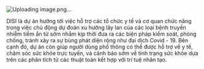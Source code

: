 ![Uploading image.png…]()


DISI là dự án hướng tới việc hỗ trợ các tổ chức y tế và cơ quan chức năng trong việc chủ động dự đoán xu hướng lây lan của các loại bệnh truyền nhiễm tiềm ẩn từ sớm nhằm kịp thời đưa ra các biện pháp kiểm soát, phòng chống, tránh xảy ra sự bùng phát diện rộng như đại dịch Covid - 19. Bên cạnh đó, dự án còn giúp người dùng phổ thông có thể được hỗ trợ về y tế, chăm sóc sức khỏe trực tuyến, và cảnh báo sớm về tình trạng sức khỏe dựa trên các phân tích từ các thuật toán kết hợp với trí tuệ nhân tạo. 

